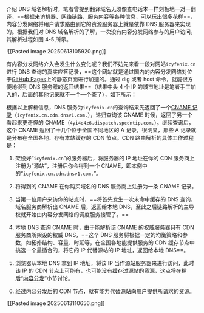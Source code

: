 介绍 DNS 域名解析时，笔者曾提到翻译域名无须像查电话本一样刻板地一对一翻译，==根据来访机器、网络链路、服务内容等各种信息，可以玩出很多花样==，内容分发网络将用户请求路由到它的资源服务器上就是依靠 DNS 服务器来实现的。根据我们对 DNS 域名解析的了解，一次没有内容分发网络参与的用户访问，其解析过程如图 4-5 所示。

![[Pasted image 20250613105920.png]]

有内容分发网络介入会发生什么变化呢？我们不妨先来看一段对网站`icyfenix.cn`进行 DNS 查询的真实应答记录，==这个网站就是通过国内的内容分发网络对位于[GitHub Pages](https://pages.github.com/)上的静态页面进行加速的。通过 dig 或者 host 命令，就能很方便地得到 DNS 服务器的返回结果==（结果中头 4 个 IP 的城市地址是笔者手工加入的，后面的其他记录就不一个一个查了），如下所示：

根据以上解析信息，DNS 服务为`icyfenix.cn`的查询结果先返回了一个[CNAME 记录](https://en.wikipedia.org/wiki/CNAME_record)（`icyfenix.cn.cdn.dnsv1.com.`），递归查询该 CNAME 时候，返回了另一个看起来更奇怪的 CNAME（`4yi4q4z6.dispatch.spcdntip.com.`）。继续查询后，这个 CNAME 返回了十几个位于全国不同地区的 A 记录，很明显，那些 A 记录就是分布在全国各地、存有本站缓存的 CDN 节点。CDN 路由解析的具体工作过程是：

1. 架设好“`icyfenix.cn`”的服务器后，将服务器的 IP 地址在你的 CDN 服务商上注册为“源站”，注册后你会得到一个 CNAME，即本例中的“`icyfenix.cn.cdn.dnsv1.com.`”。
    
2. 将得到的 CNAME 在你购买域名的 DNS 服务商上注册为一条 CNAME 记录。
    
3. 当第一位用户来访你的站点时，==将首先发生一次未命中缓存的 DNS 查询，域名服务商解析出 CNAME 后，返回给本地 DNS，至此之后链路解析的主导权就开始由内容分发网络的调度服务接管了。==
    
4. 本地 DNS 查询 CNAME 时，由于能解析该 CNAME 的权威服务器只有 CDN 服务商所架设的权威 DNS，==这个 DNS 服务将根据一定的均衡策略和参数，如拓扑结构、容量、时延等，在全国各地能提供服务的 CDN 缓存节点中挑选一个最适合的，将它的 IP 代替源站的 IP 地址，返回给本地 DNS==。
    
5. 浏览器从本地 DNS 拿到 IP 地址，将该 IP 当作源站服务器来进行访问，此时该 IP 的 CDN 节点上可能有，也可能没有缓存过源站的资源，这点将在稍后“[内容分发](https://icyfenix.cn/architect-perspective/general-architecture/diversion-system/cdn.html#%E5%86%85%E5%AE%B9%E5%88%86%E5%8F%91)”小节讨论。
    
6. 经过内容分发后的 CDN 节点，就有能力代替源站向用户提供所请求的资源。

![[Pasted image 20250613110656.png]]